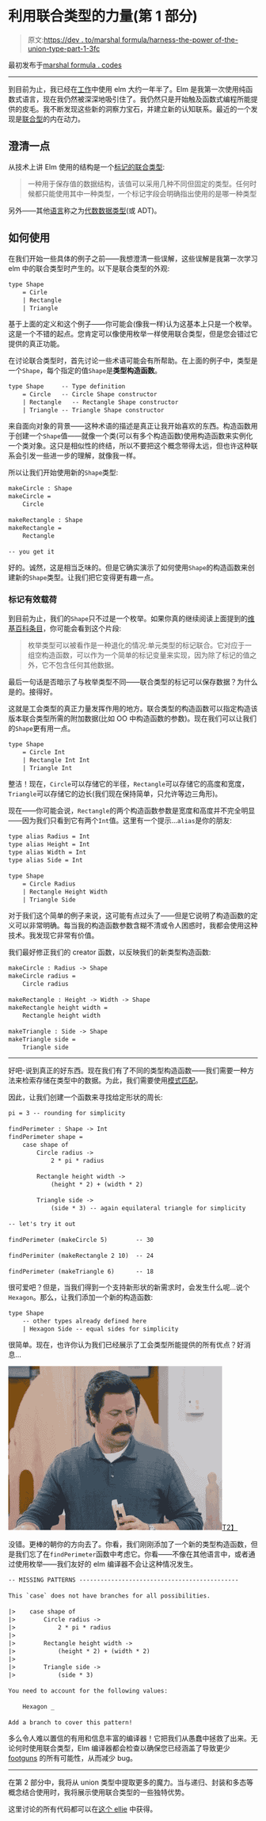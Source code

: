 # 利用联合类型的力量(第 1 部分)

> 原文:[https://dev . to/marshal formula/harness-the-power of-the-union-type-part-1-3fc](https://dev.to/marshallformula/harness-the-power-of-the-union-type-part-1-3fc)

最初发布于[marshal formula . codes](https://marshallformula.codes/harness-the-power-of-the-union/)

* * *

到目前为止，我已经在[工作](https://volumeintegration.com)中使用 elm 大约一年半了。Elm 是我第一次使用纯函数式语言，现在我仍然被深深地吸引住了。我仍然只是开始触及函数式编程所能提供的皮毛。我不断发现这些新的洞察力宝石，并建立新的认知联系。最近的一个发现是[联合型](https://guide.elm-lang.org/types/union_types.html)的内在动力。

## 澄清一点

从技术上讲 Elm 使用的结构是一个[标记的联合类型](https://en.wikipedia.org/wiki/Tagged_union):

> 一种用于保存值的数据结构，该值可以采用几种不同但固定的类型。任何时候都只能使用其中一种类型，一个标记字段会明确指出使用的是哪一种类型

另外——其他[语言](https://wiki.haskell.org/Algebraic_data_type)称之为[代数数据类型](https://en.wikipedia.org/wiki/Algebraic_data_type)(或 ADT)。

## 如何使用

在我们开始一些具体的例子之前——我想澄清一些误解，这些误解是我第一次学习 elm 中的联合类型时产生的。以下是联合类型的外观:

```
type Shape
    = Cirle
    | Rectangle
    | Triangle 
```

基于上面的定义和这个例子——你可能会(像我一样)认为这基本上只是一个枚举。这是一个不错的起点。您肯定可以像使用枚举一样使用联合类型，但是您会错过它提供的真正功能。

在讨论联合类型时，首先讨论一些术语可能会有所帮助。在上面的例子中，类型是一个`Shape`，每个指定的值`Shape`是**类型构造函数**。

```
type Shape     -- Type definition
    = Circle   -- Circle Shape constructor
    | Rectangle   -- Rectangle Shape constructor
    | Triangle -- Triangle Shape constructor 
```

来自面向对象的背景——这种术语的描述是真正让我开始喜欢的东西。构造函数用于创建一个`Shape`值——就像一个类(可以有多个构造函数)使用构造函数来实例化一个类对象。这只是相似性的终结，所以不要把这个概念带得太远，但也许这种联系会引发一些进一步的理解，就像我一样。

所以让我们开始使用新的`Shape`类型:

```
makeCircle : Shape
makeCircle =
    Circle

makeRectangle : Shape
makeRectangle =
    Rectangle

-- you get it 
```

好的。诚然，这是相当乏味的。但是它确实演示了如何使用`Shape`的构造函数来创建新的`Shape`类型。让我们把它变得更有趣一点。

### 标记有效载荷

到目前为止，我们的`Shape`只不过是一个枚举。如果你真的继续阅读上面提到的[维基百科条目](https://en.wikipedia.org/wiki/Tagged_union)，你可能会看到这个片段:

> 枚举类型可以被看作是一种退化的情况:单元类型的标记联合。它对应于一组空构造函数，可以作为一个简单的标记变量来实现，因为除了标记的值之外，它不包含任何其他数据。

最后一句话是否暗示了与枚举类型不同——联合类型的标记可以保存数据？为什么是的。接得好。

这就是工会类型的真正力量发挥作用的地方。联合类型的构造函数可以指定构造该版本联合类型所需的附加数据(比如 OO 中构造函数的参数)。现在我们可以让我们的`Shape`更有用一点。

```
type Shape
    = Circle Int
    | Rectangle Int Int
    | Triangle Int 
```

整洁！现在，`Circle`可以存储它的半径，`Rectangle`可以存储它的高度和宽度，`Triangle`可以存储它的边长(我们现在保持简单，只允许等边三角形)。

现在——你可能会说，`Rectangle`的两个构造函数参数是宽度和高度并不完全明显——因为我们只看到它有两个`Int`值。这里有一个提示...`alias`是你的朋友:

```
type alias Radius = Int
type alias Height = Int
type alias Width = Int
type alias Side = Int

type Shape
    = Circle Radius
    | Rectangle Height Width
    | Triangle Side 
```

对于我们这个简单的例子来说，这可能有点过头了——但是它说明了构造函数的定义可以非常明确。每当我的构造函数参数含糊不清或令人困惑时，我都会使用这种技术。我发现它非常有价值。

我们最好修正我们的 creator 函数，以反映我们的新类型构造函数:

```
makeCircle : Radius -> Shape
makeCircle radius =
    Circle radius

makeRectangle : Height -> Width -> Shape
makeRectangle height width =
    Rectangle height width

makeTriangle : Side -> Shape
makeTriangle side =
    Triangle side 
```

* * *

好吧-说到真正的好东西。现在我们有了不同的类型构造函数——我们需要一种方法来检索存储在类型中的数据。为此，我们需要使用[模式匹配](https://gist.github.com/yang-wei/4f563fbf81ff843e8b1e)。

因此，让我们创建一个函数来寻找给定形状的周长:

```
pi = 3 -- rounding for simplicity

findPerimeter : Shape -> Int
findPerimeter shape =
    case shape of 
        Circle radius -> 
            2 * pi * radius

        Rectangle height width ->
            (height * 2) + (width * 2)

        Triangle side ->
            (side * 3) -- again equilateral triangle for simplicity

-- let's try it out

findPerimeter (makeCircle 5)        -- 30

findPerimiter (makeRectangle 2 10)  -- 24

findPerimeter (makeTriangle 6)      -- 18 
```

很可爱吧？但是，当我们得到一个支持新形状的新需求时，会发生什么呢...说个`Hexagon`。那么，让我们添加一个新的构造函数:

```
type Shape
    -- other types already defined here
    | Hexagon Side -- equal sides for simplicity 
```

很简单。现在，也许你认为我们已经展示了工会类型所能提供的所有优点？好消息...

[![ron](img/d94db28ec1a0d44855d9094344c79052.png)T2】](https://res.cloudinary.com/practicaldev/image/fetch/s--oElUlf91--/c_limit%2Cf_auto%2Cfl_progressive%2Cq_66%2Cw_880/https://marshallformula.codes/conteimg/2017/11/ron.gif)

没错。更棒的朝你的方向去了。你看，我们刚刚添加了一个新的类型构造函数，但是我们忘了在`findPerimeter`函数中考虑它。你看——不像在其他语言中，或者通过使用枚举——我们友好的 elm 编译器不会让这种情况发生。

```
-- MISSING PATTERNS ---------------------------------------------

This `case` does not have branches for all possibilities.

|>    case shape of
|>        Circle radius ->
|>            2 * pi * radius
|>
|>        Rectangle height width ->
|>            (height * 2) + (width * 2)
|>
|>        Triangle side ->
|>            (side * 3)

You need to account for the following values:

    Hexagon _

Add a branch to cover this pattern! 
```

多么令人难以置信的有用和信息丰富的编译器！它把我们从愚蠢中拯救了出来。无论何时使用联合类型，Elm 编译器都会检查以确保您已经涵盖了导致更少 [footguns](https://en.wiktionary.org/wiki/footgun) 的所有可能性，从而减少 bug。

* * *

在第 2 部分中，我将从 union 类型中提取更多的魔力。当与递归、封装和多态等概念结合使用时，我将展示使用联合类型的一些独特优势。

这里讨论的所有代码都可以在[这个 ellie](https://ellie-app.com/sF8YfTW2ca1/0) 中获得。
